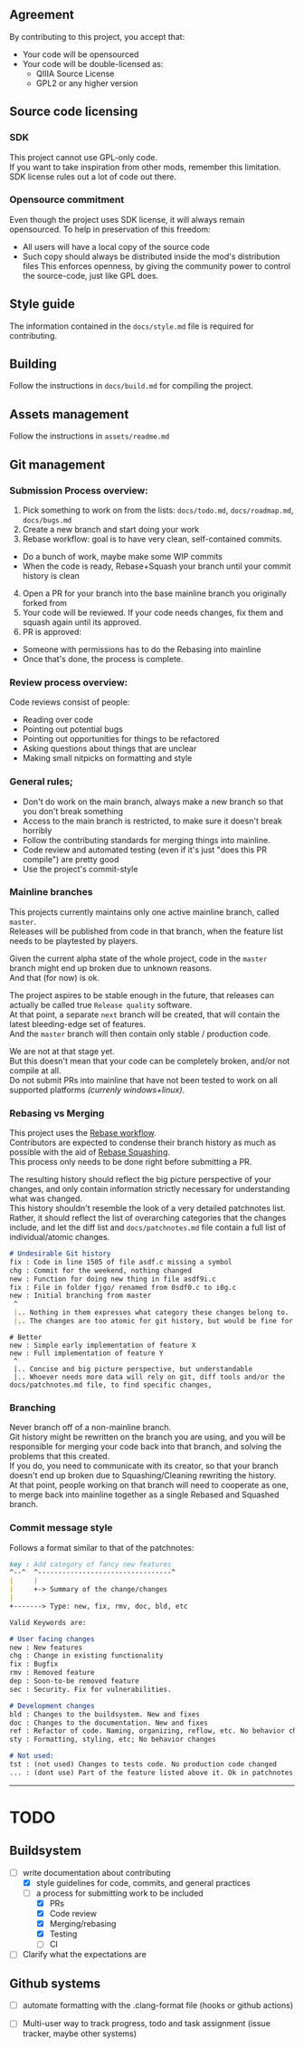 ## Agreement
By contributing to this project, you accept that:
- Your code will be opensourced
- Your code will be double-licensed as:
  - QIIIA Source License 
  - GPL2 or any higher version

## Source code licensing
### SDK
This project cannot use GPL-only code.  
If you want to take inspiration from other mods, remember this limitation.  
SDK license rules out a lot of code out there.  

### Opensource commitment
Even though the project uses SDK license, it will always remain opensourced.
To help in preservation of this freedom:
- All users will have a local copy of the source code
- Such copy should always be distributed inside the mod's distribution files
This enforces openness, by giving the community power to control the source-code, just like GPL does.

## Style guide
The information contained in the `docs/style.md` file is required for contributing.

## Building
Follow the instructions in `docs/build.md` for compiling the project.

## Assets management
Follow the instructions in `assets/readme.md`


## Git management
### Submission Process overview:
1. Pick something to work on from the lists:  `docs/todo.md`, `docs/roadmap.md`, `docs/bugs.md`
2. Create a new branch and start doing your work
3. Rebase workflow: goal is to have very clean, self-contained commits.   
  - Do a bunch of work, maybe make some WIP commits   
  - When the code is ready, Rebase+Squash your branch until your commit history is clean   
4. Open a PR for your branch into the base mainline branch you originally forked from  
5. Your code will be reviewed. If your code needs changes, fix them and squash again until its approved.  
6. PR is approved:   
  - Someone with permissions has to do the Rebasing into mainline  
  - Once that's done, the process is complete.  

### Review process overview:
Code reviews consist of people:
- Reading over code 
- Pointing out potential bugs 
- Pointing out opportunities for things to be refactored
- Asking questions about things that are unclear
- Making small nitpicks on formatting and style

### General rules;
- Don't do work on the main branch, always make a new branch so that you don't break something  
- Access to the main branch is restricted, to make sure it doesn't break horribly  
- Follow the contributing standards for merging things into mainline.   
- Code review and automated testing (even if it's just "does this PR compile") are pretty good  
- Use the project's commit-style  

### Mainline branches
This projects currently maintains only one active mainline branch, called `master`.  
Releases will be published from code in that branch, when the feature list needs to be playtested by players.  

Given the current alpha state of the whole project, code in the `master` branch might end up broken due to unknown reasons.  
And that (for now) is ok.  

The project aspires to be stable enough in the future, that releases can actually be called true `Release quality` software.  
At that point, a separate `next` branch will be created, that will contain the latest bleeding-edge set of features.  
And the `master` branch will then contain only stable / production code.  

We are not at that stage yet.  
But this doesn't mean that your code can be completely broken, and/or not compile at all.  
Do not submit PRs into mainline that have not been tested to work on all supported platforms _(currenly windows+linux)_.  

### Rebasing vs Merging 
This project uses the [Rebase workflow](https://www.youtube.com/watch?v=7Mh259hfxJg).  
Contributors are expected to condense their branch history as much as possible with the aid of [Rebase Squashing](https://www.youtube.com/watch?v=RwvTrSm7zEY).  
This process only needs to be done right before submitting a PR.  

The resulting history should reflect the big picture perspective of your changes, and only contain information strictly necessary for understanding what was changed.  
This history shouldn't resemble the look of a very detailed patchnotes list.   
Rather, it should reflect the list of overarching categories that the changes include, and let the diff list and `docs/patchnotes.md` file contain a full list of individual/atomic changes.  
```md 
# Undesirable Git history
fix : Code in line 1505 of file asdf.c missing a symbol
chg : Commit for the weekend, nothing changed
new : Function for doing new thing in file asdf9i.c
fix : File in folder fjgo/ renamed from 0sdf0.c to i0g.c
new : Initial branching from master
 ^
 |.. Nothing in them expresses what category these changes belong to.
 |.. The changes are too atomic for git history, but would be fine for docs/patchnotes.md
```
```
# Better
new : Simple early implementation of feature X
new : Full implementation of feature Y
 ^
 |.. Concise and big picture perspective, but understandable
 |.. Whoever needs more data will rely on git, diff tools and/or the docs/patchnotes.md file, to find specific changes, 
```

### Branching
Never branch off of a non-mainline branch.  
Git history might be rewritten on the branch you are using, and you will be responsible for merging your code back into that branch, and solving the problems that this created.  
If you do, you need to communicate with its creator, so that your branch doesn't end up broken due to Squashing/Cleaning rewriting the history.  
At that point, people working on that branch will need to cooperate as one, to merge back into mainline together as a single Rebased and Squashed branch.  

### Commit message style
Follows a format similar to that of the patchnotes:  
```md 
key : Add category of fancy new features
^--^  ^---------------------------------^
|     |
|     +-> Summary of the change/changes
|
+-------> Type: new, fix, rmv, doc, bld, etc

Valid Keywords are:

# User facing changes
new : New features
chg : Change in existing functionality  
fix : Bugfix
rmv : Removed feature  
dep : Soon-to-be removed feature  
sec : Security. Fix for vulnerabilities.  

# Development changes
bld : Changes to the buildsystem. New and fixes
doc : Changes to the documentation. New and fixes
ref : Refactor of code. Naming, organizing, reflow, etc. No behavior changes
sty : Formatting, styling, etc; No behavior changes

# Not used:
tst : (not used) Changes to tests code. No production code changed
... : (dont use) Part of the feature listed above it. Ok in patchnotes, but not on git history
```

---
# TODO
## Buildsystem
- [ ] write documentation about contributing 
  - [x] style guidelines for code, commits, and general practices
  - [ ] a process for submitting work to be included 
    - [x] PRs
    - [x] Code review 
    - [x] Merging/rebasing
    - [x] Testing 
    - [ ] CI
- [ ] Clarify what the expectations are

## Github systems
- [ ] automate formatting with the .clang-format file (hooks or github actions)
- [ ] Multi-user way to track progress, todo and task assignment (issue tracker, maybe other systems)

